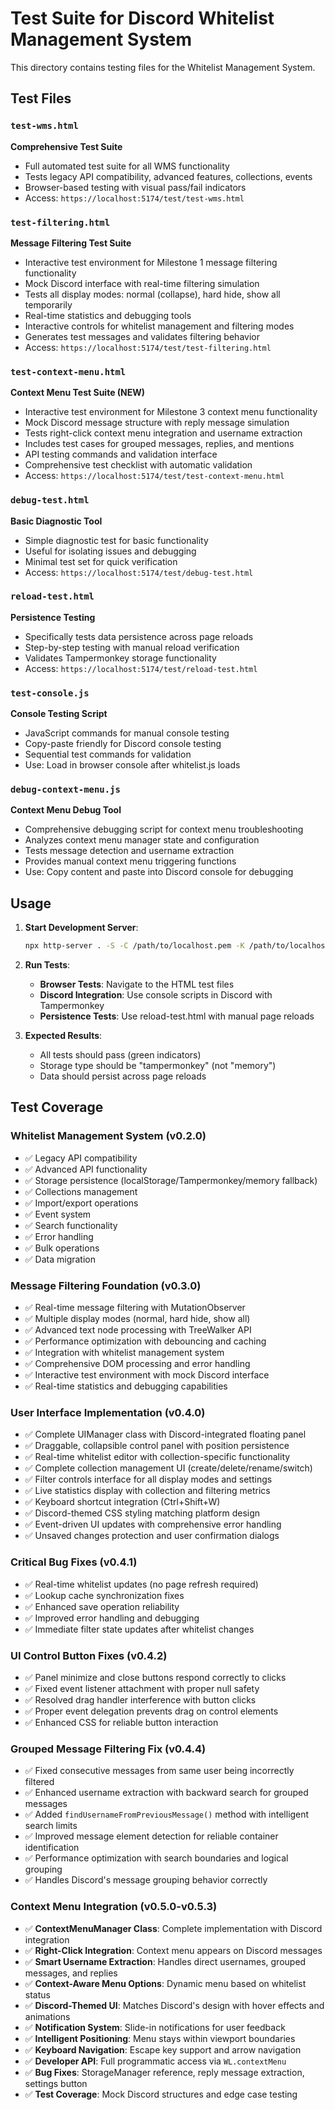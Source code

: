# Test Suite for Discord Whitelist Management System

This directory contains testing files for the Whitelist Management System.

## Test Files

### `test-wms.html`
**Comprehensive Test Suite**
- Full automated test suite for all WMS functionality
- Tests legacy API compatibility, advanced features, collections, events
- Browser-based testing with visual pass/fail indicators
- Access: `https://localhost:5174/test/test-wms.html`

### `test-filtering.html`
**Message Filtering Test Suite**
- Interactive test environment for Milestone 1 message filtering functionality
- Mock Discord interface with real-time filtering simulation
- Tests all display modes: normal (collapse), hard hide, show all temporarily
- Real-time statistics and debugging tools
- Interactive controls for whitelist management and filtering modes
- Generates test messages and validates filtering behavior
- Access: `https://localhost:5174/test/test-filtering.html`

### `test-context-menu.html`
**Context Menu Test Suite (NEW)**
- Interactive test environment for Milestone 3 context menu functionality
- Mock Discord message structure with reply message simulation
- Tests right-click context menu integration and username extraction
- Includes test cases for grouped messages, replies, and mentions
- API testing commands and validation interface
- Comprehensive test checklist with automatic validation
- Access: `https://localhost:5174/test/test-context-menu.html`

### `debug-test.html`
**Basic Diagnostic Tool**
- Simple diagnostic test for basic functionality
- Useful for isolating issues and debugging
- Minimal test set for quick verification
- Access: `https://localhost:5174/test/debug-test.html`

### `reload-test.html`
**Persistence Testing**
- Specifically tests data persistence across page reloads
- Step-by-step testing with manual reload verification
- Validates Tampermonkey storage functionality
- Access: `https://localhost:5174/test/reload-test.html`

### `test-console.js`
**Console Testing Script**
- JavaScript commands for manual console testing
- Copy-paste friendly for Discord console testing
- Sequential test commands for validation
- Use: Load in browser console after whitelist.js loads

### `debug-context-menu.js`
**Context Menu Debug Tool**
- Comprehensive debugging script for context menu troubleshooting
- Analyzes context menu manager state and configuration
- Tests message detection and username extraction
- Provides manual context menu triggering functions
- Use: Copy content and paste into Discord console for debugging

## Usage

1. **Start Development Server**:
   ```bash
   npx http-server . -S -C /path/to/localhost.pem -K /path/to/localhost-key.pem -p 5174
   ```

2. **Run Tests**:
   - **Browser Tests**: Navigate to the HTML test files
   - **Discord Integration**: Use console scripts in Discord with Tampermonkey
   - **Persistence Tests**: Use reload-test.html with manual page reloads

3. **Expected Results**:
   - All tests should pass (green indicators)
   - Storage type should be "tampermonkey" (not "memory")
   - Data should persist across page reloads

## Test Coverage

### Whitelist Management System (v0.2.0)
- ✅ Legacy API compatibility
- ✅ Advanced API functionality
- ✅ Storage persistence (localStorage/Tampermonkey/memory fallback)
- ✅ Collections management
- ✅ Import/export operations
- ✅ Event system
- ✅ Search functionality
- ✅ Error handling
- ✅ Bulk operations
- ✅ Data migration

### Message Filtering Foundation (v0.3.0)
- ✅ Real-time message filtering with MutationObserver
- ✅ Multiple display modes (normal, hard hide, show all)
- ✅ Advanced text node processing with TreeWalker API
- ✅ Performance optimization with debouncing and caching
- ✅ Integration with whitelist management system
- ✅ Comprehensive DOM processing and error handling
- ✅ Interactive test environment with mock Discord interface
- ✅ Real-time statistics and debugging capabilities

### User Interface Implementation (v0.4.0)
- ✅ Complete UIManager class with Discord-integrated floating panel
- ✅ Draggable, collapsible control panel with position persistence
- ✅ Real-time whitelist editor with collection-specific functionality
- ✅ Complete collection management UI (create/delete/rename/switch)
- ✅ Filter controls interface for all display modes and settings
- ✅ Live statistics display with collection and filtering metrics
- ✅ Keyboard shortcut integration (Ctrl+Shift+W)
- ✅ Discord-themed CSS styling matching platform design
- ✅ Event-driven UI updates with comprehensive error handling
- ✅ Unsaved changes protection and user confirmation dialogs

### Critical Bug Fixes (v0.4.1)
- ✅ Real-time whitelist updates (no page refresh required)
- ✅ Lookup cache synchronization fixes
- ✅ Enhanced save operation reliability
- ✅ Improved error handling and debugging
- ✅ Immediate filter state updates after whitelist changes

### UI Control Button Fixes (v0.4.2)
- ✅ Panel minimize and close buttons respond correctly to clicks
- ✅ Fixed event listener attachment with proper null safety
- ✅ Resolved drag handler interference with button clicks
- ✅ Proper event delegation prevents drag on control elements
- ✅ Enhanced CSS for reliable button interaction

### Grouped Message Filtering Fix (v0.4.4)
- ✅ Fixed consecutive messages from same user being incorrectly filtered
- ✅ Enhanced username extraction with backward search for grouped messages
- ✅ Added `findUsernameFromPreviousMessage()` method with intelligent search limits
- ✅ Improved message element detection for reliable container identification
- ✅ Performance optimization with search boundaries and logical grouping
- ✅ Handles Discord's message grouping behavior correctly

### Context Menu Integration (v0.5.0-v0.5.3)
- ✅ **ContextMenuManager Class**: Complete implementation with Discord integration
- ✅ **Right-Click Integration**: Context menu appears on Discord messages
- ✅ **Smart Username Extraction**: Handles direct usernames, grouped messages, and replies
- ✅ **Context-Aware Menu Options**: Dynamic menu based on whitelist status
- ✅ **Discord-Themed UI**: Matches Discord's design with hover effects and animations
- ✅ **Notification System**: Slide-in notifications for user feedback
- ✅ **Intelligent Positioning**: Menu stays within viewport boundaries
- ✅ **Keyboard Navigation**: Escape key support and arrow navigation
- ✅ **Developer API**: Full programmatic access via `WL.contextMenu`
- ✅ **Bug Fixes**: StorageManager reference, reply message extraction, settings button
- ✅ **Test Coverage**: Mock Discord structures and edge case testing